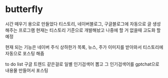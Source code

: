 # butterfly

시간 떼우기 용으로 만들었다
티스토리, 네이버블로그, 구글블로그에 자동으로 글 생성해주는 프로그램
현재는 티스토리 기준으로 개발해놨고 나중에 할 거 없을때 고도화 할 예정

현재 되는 기능은
네이버 주식 상하한가 목록, 뉴스, 주가 이미지를 받아와서 티스토리에 자동으로 포스팅 해줌

to do list
구글 트렌드 같은걸로 일별 인기검색어 뽑고 그 인기검색어를 gptchat으로 내용물 만들어서 포스팅
